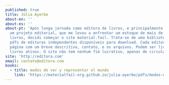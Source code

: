 ```yaml
---
published: true
title: Júlia Ayerbe
about-en: ''
about-es: ''
about-pt: 'Após longa jornada como editora de livros, e principalmente após o término de
  um projeto editorial, que me levou a enfrentar um estoque de mais de 300
  livros, decidi começar o site material.fail. Trata-se de uma biblioteca de
  pdfs de editoras independentes disponíveis para download. Cada editora tem uma
  página com um breve descritivo, contato, e os arquivos. Podem ser livros esgotados,
  livros ativos. O site não tem nenhum fim lucrativo, apenas de circulação.'
site: 'http://editora.com'
email: contato@editora.com
books:
  - title: modos de ver y representar el mundo
    link: 'https://materialfail-org.github.io/julia-ayerbe/pdfs/modos-de-ver.pdf'
---
```

